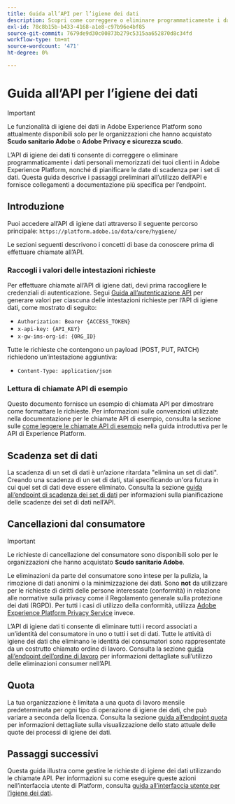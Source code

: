 ```yaml
---
title: Guida all’API per l’igiene dei dati
description: Scopri come correggere o eliminare programmaticamente i dati personali memorizzati dai tuoi clienti in Adobe Experience Platform.
exl-id: 78c8b15b-b433-4168-a1e8-c97b96e4bf85
source-git-commit: 7679de9d30c00873b279c5315aa652870d8c34fd
workflow-type: tm+mt
source-wordcount: '471'
ht-degree: 0%

---
```


# Guida all’API per l’igiene dei dati

>[!IMPORTANT]
>
>Le funzionalità di igiene dei dati in Adobe Experience Platform sono attualmente disponibili solo per le organizzazioni che hanno acquistato **Scudo sanitario Adobe** o **Adobe Privacy e sicurezza scudo**.

L’API di igiene dei dati ti consente di correggere o eliminare programmaticamente i dati personali memorizzati dei tuoi clienti in Adobe Experience Platform, nonché di pianificare le date di scadenza per i set di dati. Questa guida descrive i passaggi preliminari all’utilizzo dell’API e fornisce collegamenti a documentazione più specifica per l’endpoint.

## Introduzione

Puoi accedere all’API di igiene dati attraverso il seguente percorso principale: `https://platform.adobe.io/data/core/hygiene/`

Le sezioni seguenti descrivono i concetti di base da conoscere prima di effettuare chiamate all’API.

### Raccogli i valori delle intestazioni richieste

Per effettuare chiamate all’API di igiene dati, devi prima raccogliere le credenziali di autenticazione. Segui [Guida all’autenticazione API](../../landing/api-authentication.md) per generare valori per ciascuna delle intestazioni richieste per l’API di igiene dati, come mostrato di seguito:

* `Authorization: Bearer {ACCESS_TOKEN}`
* `x-api-key: {API_KEY}`
* `x-gw-ims-org-id: {ORG_ID}`

Tutte le richieste che contengono un payload (POST, PUT, PATCH) richiedono un’intestazione aggiuntiva:

* `Content-Type: application/json`

### Lettura di chiamate API di esempio

Questo documento fornisce un esempio di chiamata API per dimostrare come formattare le richieste. Per informazioni sulle convenzioni utilizzate nella documentazione per le chiamate API di esempio, consulta la sezione sulle [come leggere le chiamate API di esempio](../../landing/api-guide.md#sample-api) nella guida introduttiva per le API di Experience Platform.

## Scadenza set di dati

La scadenza di un set di dati è un’azione ritardata &quot;elimina un set di dati&quot;. Creando una scadenza di un set di dati, stai specificando un&#39;ora futura in cui quel set di dati deve essere eliminato. Consulta la sezione [guida all’endpoint di scadenza dei set di dati](./dataset-expiration.md) per informazioni sulla pianificazione delle scadenze dei set di dati nell’API.

## Cancellazioni dal consumatore

>[!IMPORTANT]
>
>Le richieste di cancellazione del consumatore sono disponibili solo per le organizzazioni che hanno acquistato **Scudo sanitario Adobe**.
>
>
>Le eliminazioni da parte del consumatore sono intese per la pulizia, la rimozione di dati anonimi o la minimizzazione dei dati. Sono **not** da utilizzare per le richieste di diritti delle persone interessate (conformità) in relazione alle normative sulla privacy come il Regolamento generale sulla protezione dei dati (RGPD). Per tutti i casi di utilizzo della conformità, utilizza [Adobe Experience Platform Privacy Service](../../privacy-service/home.md) invece.

L’API di igiene dati ti consente di eliminare tutti i record associati a un’identità del consumatore in uno o tutti i set di dati. Tutte le attività di igiene dei dati che eliminano le identità dei consumatori sono rappresentate da un costrutto chiamato ordine di lavoro. Consulta la sezione [guida all’endpoint dell’ordine di lavoro](./workorder.md) per informazioni dettagliate sull’utilizzo delle eliminazioni consumer nell’API.

## Quota

La tua organizzazione è limitata a una quota di lavoro mensile predeterminata per ogni tipo di operazione di igiene dei dati, che può variare a seconda della licenza. Consulta la sezione [guida all’endpoint quota](./quota.md) per informazioni dettagliate sulla visualizzazione dello stato attuale delle quote dei processi di igiene dei dati.

## Passaggi successivi

Questa guida illustra come gestire le richieste di igiene dei dati utilizzando le chiamate API. Per informazioni su come eseguire queste azioni nell’interfaccia utente di Platform, consulta [guida all’interfaccia utente per l’igiene dei dati](../ui/overview.md).
